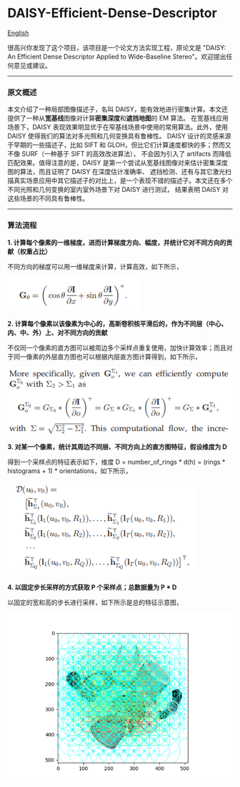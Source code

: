 # DAISY-Efficient-Dense-Descriptor

[English](https://github.com/KangCai/DAISY-Efficient-Dense-Descriptor/blob/master/README.md)

很高兴你发现了这个项目，该项目是一个论文方法实现工程，原论文是 "DAISY: An Efficient Dense Descriptor Applied
to Wide-Baseline Stereo"。欢迎提出任何意见或建议。

---

### 原文概述

本文介绍了一种局部图像描述子，名叫 DAISY，能有效地进行密集计算。本文还提供了一种从**宽基线**图像对计算**密集深度**和**遮挡地图**的 EM 算法。
在宽基线应用场景下，DAISY 表现效果明显优于在窄基线场景中使用的常用算法。此外，使用 DAISY 使得我们的算法对多光照和几何变换具有鲁棒性。
DAISY 设计的灵感来源于早期的一些描述子，比如 SIFT 和 GLOH，但比它们计算速度都快的多；然而又不像 SURF（一种基于 SIFT 的高效改进算法），
不会因为引入了 artifacts 而降低匹配效果。值得注意的是，DAISY 是第一个尝试从宽基线图像对来估计密集深度图的算法，而且证明了 DAISY 在深度估计准确率、
遮挡检测、还有与其它激光扫描真实场景应用中其它描述子的对比上，是一个表现不错的描述子。本文还在多个不同光照和几何变换的室内室外场景下对 DAISY 进行测试，
结果表明 DAISY 对这些场景的不同具有鲁棒性。

---

### 算法流程

**1. 计算每个像素的一维梯度，进而计算梯度方向、幅度，并统计它对不同方向的贡献（权重占比）**

不同方向的梯度可以用一维梯度来计算，计算高效，如下所示，

<img src="https://raw.githubusercontent.com/KangCai/DAISY-Efficient-Dense-Descriptor/master/images/doc/1.png"/>

**2. 计算每个像素以该像素为中心的，高斯卷积核平滑后的，作为不同层（中心、内、中、外）上、对不同方向的贡献**

不仅同一个像素的直方图可以被周边多个采样点重复使用，加快计算效率；而且对于同一像素的外层直方图也可以根据内层直方图计算得到，如下所示，

<img src="https://raw.githubusercontent.com/KangCai/DAISY-Efficient-Dense-Descriptor/master/images/doc/2.png"/>

**3. 对某一个像素，统计其周边不同层、不同方向上的直方图特征，假设维度为 D**

得到一个采样点的特征表示如下，维度 D = number_of_rings * d(h) = (rings * histograms + 1) * orientations，如下所示，

<img src="https://raw.githubusercontent.com/KangCai/DAISY-Efficient-Dense-Descriptor/master/images/doc/3.png"/>

**4. 以固定步长采样的方式获取 P 个采样点；总数据量为 P * D**

以固定的宽和高的步长进行采样，如下所示是总的特征示意图，

<img src="https://raw.githubusercontent.com/KangCai/DAISY-Efficient-Dense-Descriptor/master/images/doc/4.png"/>





